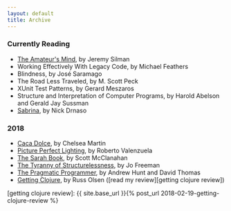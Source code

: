 ```yaml
---
layout: default
title: Archive
---
```


### Currently Reading

- [The Amateur's Mind][the amateur's mind], by Jeremy Silman
- Working Effectively With Legacy Code, by Michael Feathers
- Blindness, by José Saramago
- The Road Less Traveled, by M. Scott Peck
- XUnit Test Patterns, by Gerard Meszaros
- Structure and Interpretation of Computer Programs, by Harold Abelson and Gerald Jay Sussman
- [Sabrina][sabrina], by Nick Drnaso

### 2018

- [Caca Dolce][caca dolce], by Chelsea Martin
- [Picture Perfect Lighting][picture perfect lighting], by Roberto Valenzuela
- [The Sarah Book][the sarah book], by Scott McClanahan
- [The Tyranny of Structurelessness][the tyranny of structurelessness], by Jo Freeman
- [The Pragmatic Programmer][the pragmatic programmer], by Andrew Hunt and David Thomas
- [Getting Clojure][getting clojure], by Russ Olsen ([read my review][getting clojure review])

[getting clojure review]: {{ site.base_url }}{% post_url 2018-02-19-getting-clojure-review %}

[caca dolce]: https://softskull.com/dd-product/caca-dolce/
[getting clojure]: https://pragprog.com/book/roclojure/getting-clojure
[picture perfect lighting]: https://rockynook.com/shop/photography/picture-perfect-lighting/
[sabrina]: https://www.drawnandquarterly.com/sabrina
[the amateur's mind]: https://www.silmanjamespress.com/shop/chess/amateurs-mind-the-2nd-edition/
[the pragmatic programmer]: https://pragprog.com/book/tpp/the-pragmatic-programmer
[the sarah book]: https://nytyrant.com/collections/titles/products/pre-order-the-sarah-book-by-scott-mcclanahan
[the tyranny of structurelessness]: http://www.jofreeman.com/joreen/tyranny.htm
